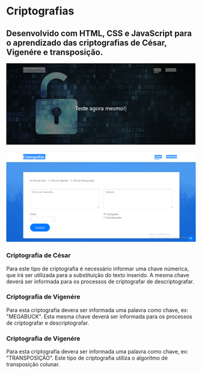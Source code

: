 # Criptografias
## Desenvolvido com HTML, CSS e JavaScript para o aprendizado das criptografias de César, Vigenére e transposição.  

![Tela inicial](https://github.com/LucasMSouza1/criptografias/blob/master/tela%20inicial.PNG)

![Tela de tradução](https://github.com/LucasMSouza1/criptografias/blob/master/Tela%20de%20tradu%C3%A7%C3%A3o.PNG)


### Criptografia de César
Para este tipo de criptografia é necessário informar uma chave númerica, que irá ser utilizada para a substituição do texto inserido. A mesma chave deverá ser informada para os processos de criptografar de descriptografar.

### Criptografia de Vigenére
Para esta criptografia devera ser informada uma palavra como chave, ex: "MEGABUCK". Esta mesma chave deverá ser informada para os processos de criptografar e descriptografar. 

### Criptografia de Vigenére
Para esta criptografia devera ser informada uma palavra como chave, ex: "TRANSPOSIÇÃO". Este tipo de criptografia utiliza o algoritmo de transposição colunar.

